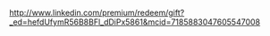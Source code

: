 
http://www.linkedin.com/premium/redeem/gift?_ed=hefdUfymR56B8BFl_dDiPx5861&mcid=7185883047605547008

